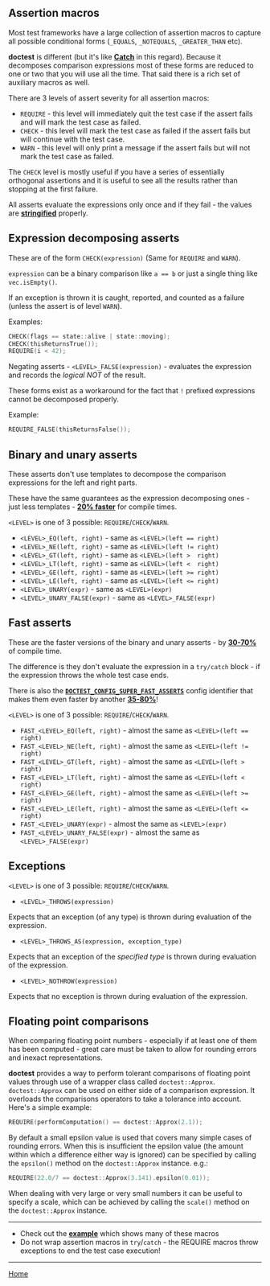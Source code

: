 ## Assertion macros

Most test frameworks have a large collection of assertion macros to capture all possible conditional forms (```_EQUALS```, ```_NOTEQUALS```, ```_GREATER_THAN``` etc).

**doctest** is different (but it's like [**Catch**](https://github.com/philsquared/Catch) in this regard). Because it decomposes comparison expressions most of these forms are reduced to one or two that you will use all the time. That said there is a rich set of auxiliary macros as well.

There are 3 levels of assert severity for all assertion macros:

- ```REQUIRE``` - this level will immediately quit the test case if the assert fails and will mark the test case as failed.
- ```CHECK``` - this level will mark the test case as failed if the assert fails but will continue with the test case.
- ```WARN``` - this level will only print a message if the assert fails but will not mark the test case as failed.

The ```CHECK``` level is mostly useful if you have a series of essentially orthogonal assertions and it is useful to see all the results rather than stopping at the first failure.

All asserts evaluate the expressions only once and if they fail - the values are [**stringified**](stringification.md) properly. 

## Expression decomposing asserts

These are of the form ```CHECK(expression)```  (Same for ```REQUIRE``` and ```WARN```).

```expression``` can be a binary comparison like ```a == b``` or just a single thing like ```vec.isEmpty()```.

If an exception is thrown it is caught, reported, and counted as a failure (unless the assert is of level ```WARN```).

Examples:

```c++
CHECK(flags == state::alive | state::moving);
CHECK(thisReturnsTrue());
REQUIRE(i < 42);
```

Negating asserts - ```<LEVEL>_FALSE(expression)``` - evaluates the expression and records the _logical NOT_ of the result.

These forms exist as a workaround for the fact that ```!``` prefixed expressions cannot be decomposed properly.

Example:

```c++
REQUIRE_FALSE(thisReturnsFalse());
```

## Binary and unary asserts

These asserts don't use templates to decompose the comparison expressions for the left and right parts.

These have the same guarantees as the expression decomposing ones - just less templates - [**20% faster**](benchmarks.md#cost-of-an-assertion-macro) for compile times.

```<LEVEL>``` is one of 3 possible: ```REQUIRE```/```CHECK```/```WARN```.

- ```<LEVEL>_EQ(left, right)``` - same as ```<LEVEL>(left == right)```
- ```<LEVEL>_NE(left, right)``` - same as ```<LEVEL>(left != right)```
- ```<LEVEL>_GT(left, right)``` - same as ```<LEVEL>(left >  right)```
- ```<LEVEL>_LT(left, right)``` - same as ```<LEVEL>(left <  right)```
- ```<LEVEL>_GE(left, right)``` - same as ```<LEVEL>(left >= right)```
- ```<LEVEL>_LE(left, right)``` - same as ```<LEVEL>(left <= right)```
- ```<LEVEL>_UNARY(expr)``` - same as ```<LEVEL>(expr)```
- ```<LEVEL>_UNARY_FALSE(expr)``` - same as ```<LEVEL>_FALSE(expr)```

## Fast asserts

These are the faster versions of the binary and unary asserts - by [**30-70%**](benchmarks.md#cost-of-an-assertion-macro) of compile time.

The difference is they don't evaluate the expression in a ```try/catch``` block - if the expression throws the whole test case ends.

There is also the [**```DOCTEST_CONFIG_SUPER_FAST_ASSERTS```**](configuration.md#doctest_config_super_fast_asserts) config identifier that makes them even faster by another [**35-80%**](benchmarks.md#cost-of-an-assertion-macro)!

```<LEVEL>``` is one of 3 possible: ```REQUIRE```/```CHECK```/```WARN```.

- ```FAST_<LEVEL>_EQ(left, right)``` - almost the same as ```<LEVEL>(left == right)```
- ```FAST_<LEVEL>_NE(left, right)``` - almost the same as ```<LEVEL>(left != right)```
- ```FAST_<LEVEL>_GT(left, right)``` - almost the same as ```<LEVEL>(left >  right)```
- ```FAST_<LEVEL>_LT(left, right)``` - almost the same as ```<LEVEL>(left <  right)```
- ```FAST_<LEVEL>_GE(left, right)``` - almost the same as ```<LEVEL>(left >= right)```
- ```FAST_<LEVEL>_LE(left, right)``` - almost the same as ```<LEVEL>(left <= right)```
- ```FAST_<LEVEL>_UNARY(expr)``` - almost the same as ```<LEVEL>(expr)```
- ```FAST_<LEVEL>_UNARY_FALSE(expr)``` - almost the same as ```<LEVEL>_FALSE(expr)```

## Exceptions

```<LEVEL>``` is one of 3 possible: ```REQUIRE```/```CHECK```/```WARN```.

- ```<LEVEL>_THROWS(expression)```

Expects that an exception (of any type) is thrown during evaluation of the expression.

* ```<LEVEL>_THROWS_AS(expression, exception_type)```

Expects that an exception of the _specified type_ is thrown during evaluation of the expression.

* ```<LEVEL>_NOTHROW(expression)```

Expects that no exception is thrown during evaluation of the expression.

## Floating point comparisons

When comparing floating point numbers - especially if at least one of them has been computed - great care must be taken to allow for rounding errors and inexact representations.

**doctest** provides a way to perform tolerant comparisons of floating point values through use of a wrapper class called ```doctest::Approx```. ```doctest::Approx``` can be used on either side of a comparison expression. It overloads the comparisons operators to take a tolerance into account. Here's a simple example:

```c++
REQUIRE(performComputation() == doctest::Approx(2.1));
```

By default a small epsilon value is used that covers many simple cases of rounding errors. When this is insufficient the epsilon value (the amount within which a difference either way is ignored) can be specified by calling the ```epsilon()``` method on the ```doctest::Approx``` instance. e.g.:

```c++
REQUIRE(22.0/7 == doctest::Approx(3.141).epsilon(0.01));
```

When dealing with very large or very small numbers it can be useful to specify a scale, which can be achieved by calling the ```scale()``` method on the ```doctest::Approx``` instance.

--------

- Check out the [**example**](../../examples/assertion_macros/main.cpp) which shows many of these macros
- Do not wrap assertion macros in ```try```/```catch``` - the REQUIRE macros throw exceptions to end the test case execution!

---------------

[Home](readme.md#reference)
